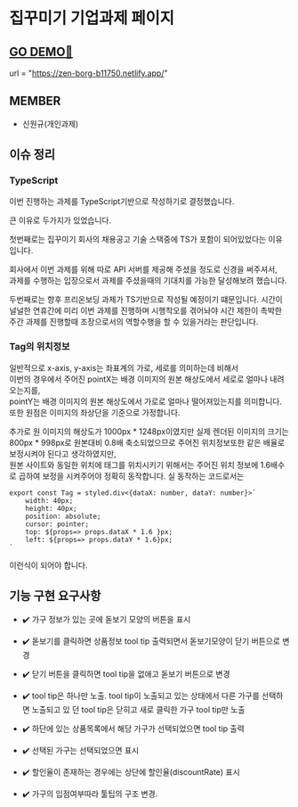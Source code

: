 # 집꾸미기 기업과제 페이지

## [GO DEMO🚀](https://zen-borg-b11750.netlify.app/)

url = "https://zen-borg-b11750.netlify.app/"

## MEMBER

* 신원규(개인과제)

## 이슈 정리

### TypeScript
이번 진행하는 과제를 TypeScript기반으로 작성하기로 결정했습니다.

큰 이유로 두가지가 있었습니다.

첫번째로는 집꾸미기 회사의 채용공고 기술 스택중에 TS가 포함이 되어있었다는 이유입니다.

회사에서 이번 과제를 위해 따로 API 서버를 제공해 주셨을 정도로 신경을 써주셔서,<br/> 
과제를 수행하는 입장으로서 과제를 주셨을때의 기대치를 가능한 달성해보려 했습니다.

두번째로는 향후 프리온보딩 과제가 TS기반으로 작성될 예정이기 떄문입니다.
시간이 널널한 연휴간에 미리 이번 과제를 진행하며 시행착오를 겪어놔야 시간 제한이 촉박한 주간 과제를 진행할때 조장으로서의 역할수행을 할 수 있을거라는 판단입니다.

### Tag의 위치정보

일반적으로 x-axis, y-axis는 좌표계의 가로, 세로를 의미하는데 비해서<br/>
이번의 경우에서 주어진 pointX는 배경 이미지의 원본 해상도에서 세로로 얼마나 내려오는지를,<br/>
pointY는 배경 이미지의 원본 해상도에서 가로로 얼마나 떨어져있는지를 의미합니다.<br/>
또한 원점은 이미지의 좌상단을 기준으로 가정합니다.<br/>

추가로 원 이미지의 해상도가 1000px * 1248px이였지만 실제 렌더된 이미지의 크기는 800px * 998px로 원본대비 0.8배 축소되었으므로 주어진 위치정보또한 같은 배율로 보정시켜야 된다고 생각하였지만, <br/>원본 사이트와 동일한 위치에 태그를 위치시키기 위해서는 주어진 위치 정보에 1.6배수로 곱하여 보정을 시켜주어야 정확히 동작합니다.
실 동작하는 코드로서는
```
export const Tag = styled.div<{dataX: number, dataY: number}>`
    width: 40px;
    height: 40px;
    position: absolute;
    cursor: pointer;
    top: ${props=> props.dataX * 1.6 }px;
    left: ${props=> props.dataY * 1.6}px;
`
```
이런식이 되어야 합니다.

## 기능 구현 요구사항

* ✔️ 가구 정보가 있는 곳에 돋보기 모양의 버튼을 표시

* ✔️ 돋보기를 클릭하면 상품정보 tool tip 출력되면서 돋보기모양이 닫기 버튼으로 변경

* ✔️ 닫기 버튼을 클릭하면 tool tip을 없애고 돋보기 버튼으로 변경

* ✔️ tool tip은 하나만 노출. tool tip이 노출되고 있는 상태에서 다른 가구를 선택하면 노출되고 있 던 tool tip은 닫히고 새로 클릭한 가구 tool tip만 노출

* ✔️ 하단에 있는 상품목록에서 해당 가구가 선택되었으면 tool tip 출력

* ✔️ 선택된 가구는 선택되었으면 표시
* ✔️ 할인율이 존재하는 경우에는 상단에 할인율(discountRate) 표시
* ✔️ 가구의 입점여부따라 툴팁의 구조 변경.
